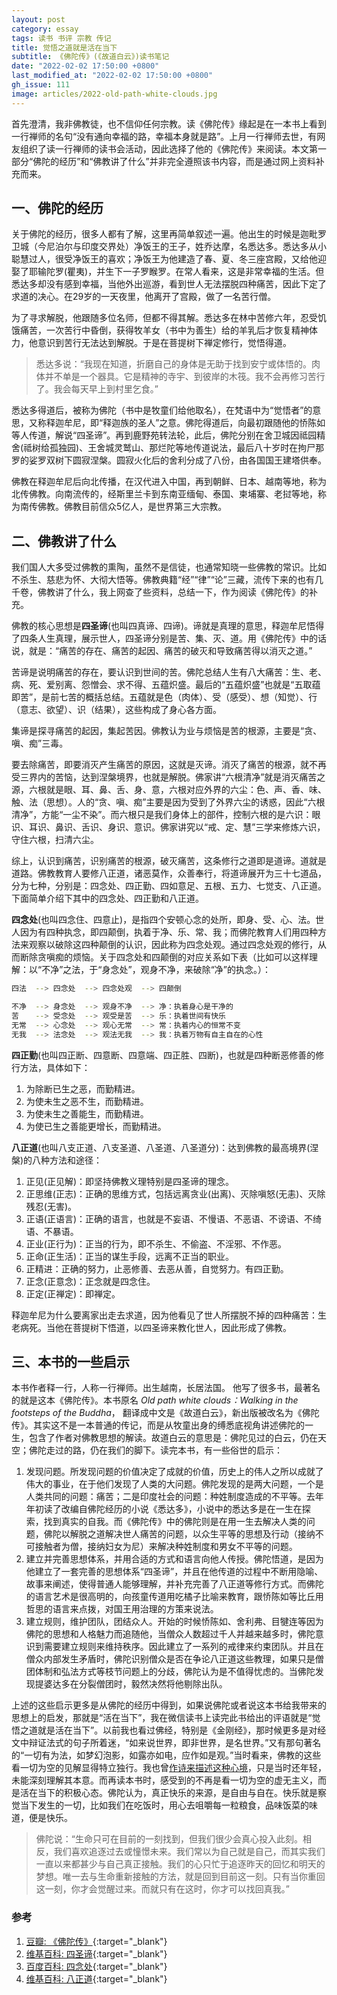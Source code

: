 ```yaml
---
layout: post
category: essay
tags: 读书 书评 宗教 传记
title: 觉悟之道就是活在当下
subtitle: 《佛陀传》(《故道白云》)读书笔记
date: "2022-02-02 17:50:00 +0800"
last_modified_at: "2022-02-02 17:50:00 +0800"
gh_issue: 111
image: articles/2022-old-path-white-clouds.jpg
---
```


首先澄清，我非佛教徒，也不信仰任何宗教。读《佛陀传》缘起是在一本书上看到一行禅师的名句“没有通向幸福的路，幸福本身就是路”。上月一行禅师去世，有网友组织了读一行禅师的读书会活动，因此选择了他的《佛陀传》来阅读。本文第一部分“佛陀的经历”和“佛教讲了什么”并非完全遵照该书内容，而是通过网上资料补充而来。

## 一、佛陀的经历

关于佛陀的经历，很多人都有了解，这里再简单叙述一遍。他出生的时候是迦毗罗卫城（今尼泊尔与印度交界处）净饭王的王子，姓乔达摩，名悉达多。悉达多从小聪慧过人，很受净饭王的喜欢；净饭王为他建造了春、夏、冬三座宫殿，又给他迎娶了耶输陀罗(瞿夷)，并生下一子罗睺罗。在常人看来，这是非常幸福的生活。但悉达多却没有感到幸福，当他外出巡游，看到世人无法摆脱四种痛苦，因此下定了求道的决心。在29岁的一天夜里，他离开了宫殿，做了一名苦行僧。

为了寻求解脱，他跟随多位名师，但都不得其解。悉达多在林中苦修六年，忍受饥饿痛苦，一次苦行中昏倒，获得牧羊女（书中为善生）给的羊乳后才恢复精神体力，他意识到苦行无法达到解脱。于是在菩提树下禅定修行，觉悟得道。

> 悉达多说：“我现在知道，折磨自己的身体是无助于找到安宁或体悟的。肉体并不单是一个器具。它是精神的寺宇、到彼岸的木筏。我不会再修习苦行了。我会每天早上到村里乞食。”
> 

悉达多得道后，被称为佛陀（书中是牧童们给他取名），在梵语中为“觉悟者”的意思，又称释迦牟尼，即“释迦族的圣人”之意。佛陀得道后，向最初跟随他的㤭陈如等人传道，解说“四圣谛”。再到鹿野苑转法轮，此后，佛陀分别在舍卫城因祗园精舍(祗树给孤独园)、王舍城灵鹫山、那烂陀等地传道说法，最后八十岁时在拘尸那罗的娑罗双树下圆寂涅槃。圆寂火化后的舍利分成了八份，由各国国王建塔供奉。

佛教在释迦牟尼后向北传播，在汉代进入中国，再到朝鲜、日本、越南等地，称为北传佛教。向南流传的，经斯里兰卡到东南亚缅甸、泰国、柬埔寨、老挝等地，称为南传佛教。佛教目前信众5亿人，是世界第三大宗教。

## 二、佛教讲了什么

我们国人大多受过佛教的熏陶，虽然不是信徒，也通常知晓一些佛教的常识。比如不杀生、慈悲为怀、大彻大悟等。佛教典籍“经”“律”“论”三藏，流传下来的也有几千卷，佛教讲了什么，我上网查了些资料，总结一下，作为阅读《佛陀传》的补充。

佛教的核心思想是**四圣谛**(也叫四真谛、四谛)。谛就是真理的意思，释迦牟尼悟得了四条人生真理，展示世人，四圣谛分别是苦、集、灭、道。用《佛陀传》中的话说，就是：“痛苦的存在、痛苦的起因、痛苦的破灭和导致痛苦得以消灭之道。”

苦谛是说明痛苦的存在，要认识到世间的苦。佛陀总结人生有八大痛苦：生、老、病、死、爱别离、怨憎会、求不得、五蕴炽盛。最后的“五蕴炽盛”也就是“五取蕴即苦”，是前七苦的概括总结。五蕴就是色（肉体）、受（感受）、想（知觉）、行（意志、欲望）、识（结果），这些构成了身心各方面。

集谛是探寻痛苦的起因，集起苦因。佛教认为业与烦恼是苦的根源，主要是“贪、嗔、痴”三毒。

要去除痛苦，即要消灭产生痛苦的原因，这就是灭谛。消灭了痛苦的根源，就不再受三界内的苦恼，达到涅槃境界，也就是解脱。佛家讲“六根清净”就是消灭痛苦之源，六根就是眼、耳、鼻、舌、身、意，六根对应外界的六尘：色、声、香、味、触、法（思想）。人的“贪、嗔、痴”主要是因为受到了外界六尘的诱惑，因此“六根清净”，方能“一尘不染”。而六根只是我们身体上的部件，控制六根的是六识：眼识、耳识、鼻识、舌识、身识、意识。佛家讲究以“戒、定、慧”三学来修炼六识，守住六根，扫清六尘。

综上，认识到痛苦，识别痛苦的根源，破灭痛苦，这条修行之道即是道谛。道就是道路。佛教教育人要修八正道，诸恶莫作，众善奉行，将道谛展开为三十七道品，分为七种，分别是：四念处、四正勤、四如意足、五根、五力、七觉支、八正道。下面简单介绍下其中的四念处、四正勤和八正道。

**四念处**(也叫四念住、四意止)，是指四个安顿心念的处所，即身、受、心、法。世人因为有四种执念，即四颠倒，执着于净、乐、常、我；而佛陀教育人们用四种方法来观察以破除这四种颠倒的认识，因此称为四念处观。通过四念处观的修行，从而断除贪嗔痴的烦恼。关于四念处和四颠倒的对应关系如下表（比如可以这样理解：以“不净”之法，于“身念处”，观身不净，来破除“净”的执念。）：

```bash
四法  --> 四念处  --> 四念处观  --> 四颠倒

不净  --> 身念处  --> 观身不净  --> 净：执着身心是干净的
苦　  --> 受念处  --> 观受是苦  --> 乐：执着世间有快乐
无常  --> 心念处  --> 观心无常  --> 常：执着内心的恒常不变
无我  --> 法念处  --> 观法无我  --> 我：执着万物有自主自在的心性
```

**四正勤**(也叫四正断、四意断、四意端、四正胜、四断)，也就是四种断恶修善的修行方法，具体如下：

1. 为除断已生之恶，而勤精进。
2. 为使未生之恶不生，而勤精进。
3. 为使未生之善能生，而勤精进。
4. 为使已生之善能更增长，而勤精进。

**八正道**(也叫八支正道、八支圣道、八圣道、八圣道分)：达到佛教的最高境界(涅槃)的八种方法和途径：

1. 正见(正见解)：即坚持佛教义理特别是四圣谛的理念。
2. 正思维(正志)：正确的思维方式，包括远离贪业(出离)、灭除嗔怒(无恚)、灭除残忍(无害)。
3. 正语(正语言)：正确的语言，也就是不妄语、不慢语、不恶语、不谤语、不绮语、不暴语。
4. 正业(正行为)：正当的行为，即不杀生、不偷盗、不淫邪、不作恶。
5. 正命(正生活)：正当的谋生手段，远离不正当的职业。
6. 正精进：正确的努力，止恶修善、去恶从善，自觉努力。有四正勤。
7. 正念(正意念)：正念就是四念住。
8. 正定(正禅定)：即禅定。

释迦牟尼为什么要离家出走去求道，因为他看见了世人所摆脱不掉的四种痛苦：生老病死。当他在菩提树下悟道，以四圣谛来教化世人，因此形成了佛教。

## 三、本书的一些启示

本书作者释一行，人称一行禅师。出生越南，长居法国。 他写了很多书，最著名的就是这本《佛陀传》。本书原名 *Old path white clouds：Walking in the footsteps of the Buddha*， 翻译成中文是《故道白云》，新出版被改名为《佛陀传》。其实这不是一本普通的传记，而是从牧童出身的缚悉底视角讲述佛陀的一生，包含了作者对佛教思想的解读。故道白云的意思是：佛陀见过的白云，仍在天空；佛陀走过的路，仍在我们的脚下。读完本书，有一些俗世的启示：

1. 发现问题。所发现问题的价值决定了成就的价值，历史上的伟人之所以成就了伟大的事业，在于他们发现了人类的大问题。佛陀发现的是两大问题，一个是人类共同的问题：痛苦；二是印度社会的问题：种姓制度造成的不平等。去年年初读了改编自佛陀经历的小说《悉达多》，小说中的悉达多是在一生在探索，找到真实的自我。而《佛陀传》中的佛陀则是在用一生去解决人类的问题，佛陀以解脱之道解决世人痛苦的问题，以众生平等的思想及行动（接纳不可接触者为僧，接纳妇女为尼）来解决种姓制度和男女不平等的问题。
2. 建立并完善思想体系，并用合适的方式和语言向他人传授。佛陀悟道，是因为他建立了一套完善的思想体系“四圣谛”，并且在他传道的过程中不断用隐喻、故事来阐述，使得普通人能够理解，并补充完善了八正道等修行方式。而佛陀的语言艺术是很高明的，向孩童传道用吃橘子比喻来教育，跟㤭陈如等比丘用哲思的语言来点拨，对国王用治理的方策来说法。
3. 建立规则，维护团队，团结众人。开始的时候㤭陈如、舍利弗、目犍连等因为佛陀的思想和人格魅力而追随他，当僧众人数超过千人并越来越多时，佛陀意识到需要建立规则来维持秩序。因此建立了一系列的戒律来约束团队。并且在僧众内部发生矛盾时，佛陀识别僧众是否在争论八正道这些教理，如果只是僧团体制和弘法方式等枝节问题上的分歧，佛陀认为是不值得忧虑的。当佛陀发现提婆达多在分裂僧团时，毅然决然将他剔除出队。

上述的这些启示更多是从佛陀的经历中得到，如果说佛陀或者说这本书给我带来的思想上的启发，那就是“活在当下”，我在微信读书上读完此书给出的评语就是“觉悟之道就是活在当下”。以前我也看过佛经，特别是《金刚经》，那时候更多是对经文中辩证法式的句子所着迷，“如来说世界，即非世界，是名世界。”又有那句著名的“一切有为法，如梦幻泡影，如露亦如电，应作如是观。”当时看来，佛教的这些看一切为空的见解显得特立独行。我也曾[作诗来描述这种心境](/articles/three-poems-qi-lv)，只是当时还年轻，未能深刻理解其本意。而再读本书时，感受到的不再是看一切为空的虚无主义，而是活在当下的积极心态。佛陀认为，真正快乐的来源，是自由与自在。快乐就是察觉当下发生的一切，比如我们在吃饭时，用心去咀嚼每一粒粮食，品味饭菜的味道，便是快乐。

> 佛陀说：“生命只可在目前的一刻找到，但我们很少会真心投入此刻。相反，我们喜欢追逐过去或憧憬未来。我们常以为自己就是自己，而其实我们一直以来都甚少与自己真正接触。我们的心只忙于追逐昨天的回忆和明天的梦想。唯一去与生命重新接触的方法，就是回到目前这一刻。只有当你重回这一刻，你才会觉醒过来。而就只有在这时，你才可以找回真我。”
> 


### 参考

1. [豆瓣: 《佛陀传》](https://book.douban.com/subject/25819842/){:target="_blank"}
2. [维基百科: 四圣谛](https://zh.wikipedia.org/wiki/四谛){:target="_blank"}
3. [百度百科: 四念处](https://baike.baidu.com/item/四念处){:target="_blank"}
4. [维基百科: 八正道](https://zh.wikipedia.org/wiki/八聖道分){:target="_blank"}
